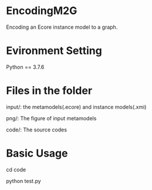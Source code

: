 # EncodingM2G
Encoding an Ecore instance model to a graph.

# Evironment Setting
Python == 3.7.6

# Files in the folder
input/: the metamodels(.ecore) and instance models(.xmi)

png/: The figure of input metamodels

code/: The source codes

# Basic Usage
cd code

python test.py
